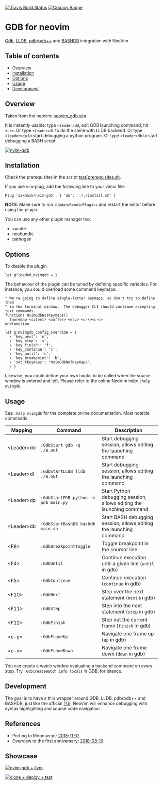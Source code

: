  
[![Travis Build Status](https://travis-ci.org/sakhnik/nvim-gdb.svg?branch=master)](https://travis-ci.org/sakhnik/nvim-gdb)
[![Codacy Badge](https://api.codacy.com/project/badge/Grade/f2a7dc2640f84b2a8983ac6da004c7ac)](https://www.codacy.com/app/sakhnik/nvim-gdb?utm_source=github.com&amp;utm_medium=referral&amp;utm_content=sakhnik/nvim-gdb&amp;utm_campaign=Badge_Grade)

# GDB for neovim

[Gdb](https://www.gnu.org/software/gdb/), [LLDB](https://lldb.llvm.org/),
[pdb](https://docs.python.org/3/library/pdb.html)/[pdb++](https://github.com/pdbpp/pdbpp)
and [BASHDB](http://bashdb.sourceforge.net/) integration with NeoVim.

## Table of contents

  * [Overview](#overview)
  * [Installation](#installation)
  * [Options](#options)
  * [Usage](#usage)
  * [Development](#development)

## Overview

Taken from the neovim: [neovim\_gdb.vim](https://github.com/neovim/neovim/blob/master/contrib/gdb/neovim_gdb.vim)

It is instantly usable: type `<leader>dd`, edit GDB launching command, hit `<cr>`.
Or type `<leader>dl` to do the same with LLDB backend.
Or type `<leader>dp` to start debugging a python program.
Or type `<leader>db` to start debugging a BASH script.

[![nvim-gdb](https://asciinema.org/a/E8sKlS53Dm6UzK2MJjEolOyam.png)](https://asciinema.org/a/E8sKlS53Dm6UzK2MJjEolOyam?autoplay=1)

## Installation

Check the prerequisites in the script [test/prerequisites.sh](https://github.com/sakhnik/nvim-gdb/blob/master/test/prerequisites.sh).

If you use vim-plug, add the following line to your vimrc file:

```vim
Plug 'sakhnik/nvim-gdb', { 'do': ':!./install.sh' }
```

**NOTE**: Make sure to run `:UpdateRemotePlugins` and restart the editor
before using the plugin.

You can use any other plugin manager too:

  * vundle
  * neobundle
  * pathogen

## Options

To disable the plugin
```vim
let g:loaded_nvimgdb = 1
```

The behaviour of the plugin can be tuned by defining specific variables.
For instance, you could overload some command keymaps:
```vim
" We're going to define single-letter keymaps, so don't try to define them
" in the terminal window.  The debugger CLI should continue accepting text commands.
function! NvimGdbNoTKeymaps()
  tnoremap <silent> <buffer> <esc> <c-\><c-n>
endfunction

let g:nvimgdb_config_override = {
  \ 'key_next': 'n',
  \ 'key_step': 's',
  \ 'key_finish': 'f',
  \ 'key_continue': 'c',
  \ 'key_until': 'u',
  \ 'key_breakpoint': 'b',
  \ 'set_tkeymaps': "NvimGdbNoTKeymaps",
  \ }
```

Likewise, you could define your own hooks to be called when the source window
is entered and left. Please refer to the online NeoVim help: `:help nvimgdb`.

## Usage

See `:help nvimgdb` for the complete online documentation. Most notable commands:

| Mapping          | Command                              | Description                                                          |
|------------------|--------------------------------------|----------------------------------------------------------------------|
| &lt;Leader&gt;dd | `:GdbStart gdb -q ./a.out`           | Start debugging session, allows editing the launching command        |
| &lt;Leader&gt;dl | `:GdbStartLLDB lldb ./a.out`         | Start debugging session, allows editing the launching command        |
| &lt;Leader&gt;dp | `:GdbStartPDB python -m pdb main.py` | Start Python debugging session, allows editing the launching command |
| &lt;Leader&gt;db | `:GdbStartBashDB bashdb main.sh`     | Start BASH debugging session, allows editing the launching command   |
| &lt;F8&gt;       | `:GdbBreakpointToggle`               | Toggle breakpoint in the coursor line                                |
| &lt;F4&gt;       | `:GdbUntil`                          | Continue execution until a given line (`until` in gdb)               |
| &lt;F5&gt;       | `:GdbContinue`                       | Continue execution (`continue` in gdb)                               |
| &lt;F10&gt;      | `:GdbNext`                           | Step over the next statement (`next` in gdb)                         |
| &lt;F11&gt;      | `:GdbStep`                           | Step into the next statement (`step` in gdb)                         |
| &lt;F12&gt;      | `:GdbFinish`                         | Step out the current frame (`finish` in gdb)                         |
| &lt;c-p&gt;      | `:GdbFrameUp`                        | Navigate one frame up (`up` in gdb)                                  |
| &lt;c-n&gt;      | `:GdbFrameDown`                      | Navigate one frame down (`down` in gdb)                              |

You can create a watch window evaluating a backend command on every step.
Try `:GdbCreateWatch info locals` in GDB, for istance.

## Development

The goal is to have a thin wrapper around
GDB, LLDB, pdb/pdb++ and BASHDB, just like the official
[TUI](https://sourceware.org/gdb/onlinedocs/gdb/TUI.html). NeoVim will enhance
debugging with syntax highlighting and source code navigation.

## References

  * Porting to Moonscript: [2018-11-17](https://sakhnik.com/2018/11/17/nvimgdb-lua.html)
  * Overview to the first anniversary: [2018-08-10](https://sakhnik.com/2018/08/10/nvim-gdb-anni.html)

## Showcase

[![nvim-gdb + llvm](https://asciinema.org/a/162697.png)](https://asciinema.org/a/162697)

[![clone + deploy + test](https://asciinema.org/a/218569.svg)](https://asciinema.org/a/218569)
